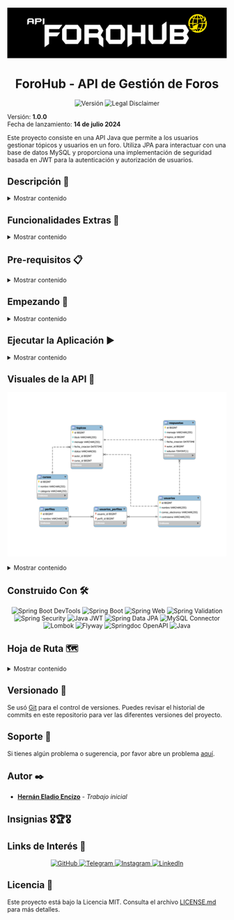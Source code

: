 ![Logo](assets/banner.png)

<h1 align="center">ForoHub - API de Gestión de Foros</h1>

<p align="center">
  <img src="https://img.shields.io/badge/Versi%C3%B3n-1.0--SNAPSHOT-blue?style=for-the-badge" alt="Versión">
  <img src="https://img.shields.io/badge/License-MIT-succes?style=for-the-badge&logoColor=white&color=blue" alt="Legal Disclaimer">
</p>

Versión: **1.0.0**  
Fecha de lanzamiento: **14 de julio 2024**

Este proyecto consiste en una API Java que permite a los usuarios gestionar tópicos y usuarios en un foro. Utiliza JPA
para interactuar con una base de datos MySQL y proporciona una implementación de seguridad basada en JWT para la
autenticación y autorización de usuarios.

## Descripción 📝

<details>
  <summary>Mostrar contenido</summary>

ForoHub es una API robusta y segura para la gestión de foros, construida siguiendo buenas prácticas y utilizando un
conjunto de tecnologías modernas. Permite crear, actualizar, eliminar y visualizar tópicos, así como gestionar usuarios
en el foro.

### Desafío y Contexto

Un foro es un espacio donde todos los participantes de una plataforma pueden plantear sus preguntas sobre determinados
tópicos, para sacar sus dudas sobre los cursos y proyectos en los que participan. Este espacio mágico plantea ser un
lugar lleno de mucho aprendizaje y colaboración entre estudiantes, profesores y moderadores.  
Nuestro desafío, llamado ForoHub, busca replicar este proceso a nivel de back end, creando una API REST usando Spring.  
La API se centrará específicamente en los tópicos, y debe permitir a los usuarios:

- Crear un nuevo tópico;
- Mostrar todos los tópicos creados;
- Mostrar un tópico específico;
- Actualizar un tópico;
- Eliminar un tópico.

En resumen, nuestro objetivo con este challenge es implementar una API REST con las siguientes funcionalidades:

- API con rutas implementadas siguiendo las mejores prácticas del modelo REST;
- Validaciones realizadas según las reglas de negocio;
- Implementación de una base de datos relacional para la persistencia de la información;
- Servicio de autenticación/autorización para restringir el acceso a la información.

</details>

## Funcionalidades Extras 🚀

<details>
  <summary>Mostrar contenido</summary>

- Gestión de Usuarios: Creación, actualización y eliminación de usuarios.
- Documentación de API: Integración de SpringDoc OpenAPI para documentar la API.

</details>

## Pre-requisitos 📋

<details>
  <summary>Mostrar contenido</summary>

Para ejecutar esta aplicación, necesitarás tener instalado Java y MySQL en tu sistema operativo. Además, asegúrate de
crear la base de datos y tener acceso a Internet para descargar dependencias si es necesario.
</details>

## Empezando 🏁

<details>
  <summary>Mostrar contenido</summary>

Para obtener una copia de este proyecto, simplemente clona este repositorio utilizando Git en tu terminal:

```bash
git clone https://github.com/Hernanencizo360/foroHub.git
```

También puedes descargar el proyecto en formato ZIP haciendo clic en el botón "Code" en la parte superior de esta página
y seleccionando "Download ZIP".

Una vez que tengas el proyecto en tu máquina local, puedes descomprimir y abrir el archivo en tu entorno de desarrollo
integrado (IDE) preferido.
Si estás utilizando IntelliJ IDEA, sigue estos pasos:

1. Abre IntelliJ IDEA.
2. Selecciona "File" en la barra de menú.
3. Haz clic en "Open" y navega hasta la ubicación donde descargaste el proyecto.
4. Si descargaste el proyecto en formato ZIP, descomprímelo primero. Puedes hacer esto haciendo clic derecho en el
   archivo ZIP y seleccionando la opción para extraer o descomprimir el archivo. Asegúrate de descomprimirlo en una
   ubicación fácilmente accesible en tu computadora.
5. Selecciona el directorio del proyecto descomprimido y haz clic en "Open".
6. Una vez que se haya cargado el proyecto en IntelliJ IDEA, podrás explorar el código fuente, ejecutar la aplicación,
   además realizar cualquier modificación que desees.

Si estás utilizando otro IDE o sistema operativo, los pasos para abrir el proyecto pueden variar.
</details>

## Ejecutar la Aplicación ▶️

<details>
  <summary>Mostrar contenido</summary>

Para ejecutar la aplicación, sigue estos pasos:

1. Asegúrate de tener una base de datos MySQL corriendo y haber creado una base de datos llamada **forohub**.
2. De ser necesario configura tus credenciales de la base de datos, en el archivo application.properties del proyecto.
3. En IntelliJ IDEA, abre el panel de Maven y ejecuta el comando mvn spring-boot:run.

Una vez que la aplicación esté corriendo, puedes acceder a la documentación de la API en:

- [Documentación JSON](http://localhost:8080/v3/api-docs)
- [Swagger UI](http://localhost:8080/swagger-ui/index.html)

También puedes probar la API usando herramientas como [Insomnia](https://insomnia.rest/)
o [Postman](https://www.postman.com/).

### Credenciales de autenticación por defecto - Login

- "correoElectronico": admin@example.com
- "contrasena": contrasenaTemporal

</details>

## Visuales de la API 📸

![Diagrama ERR](assets/ERR-Diagram.svg)
<details>
  <summary>Mostrar contenido</summary>

![Demo1](assets/Demo_Foro_1.gif)
![Demo2](assets/Demo_Foro_2.gif)
![Demo3](assets/Demo_Foro_3.gif)

</details>

## Construido Con 🛠️

  <p align="center">
    <img src="https://img.shields.io/badge/Spring%20Boot%20DevTools-3.3.1-brightgreen?style=for-the-badge&logo=spring" alt="Spring Boot DevTools">
    <img src="https://img.shields.io/badge/Spring%20Boot-3.3.1-brightgreen?style=for-the-badge&logo=Spring" alt="Spring Boot">
    <img src="https://img.shields.io/badge/Spring%20Web-3.3.1-brightgreen?style=for-the-badge&logo=spring" alt="Spring Web">
    <img src="https://img.shields.io/badge/Spring%20Validation-3.3.1-brightgreen?style=for-the-badge&logo=spring" alt="Spring Validation">
    <img src="https://img.shields.io/badge/Spring%20Security-3.3.1-brightgreen?style=for-the-badge&logo=spring-security" alt="Spring Security">
    <img src="https://img.shields.io/badge/Java%20JWT-4.4.0-blue?style=for-the-badge&logo=json-web-tokens" alt="Java JWT">
    <img src="https://img.shields.io/badge/Spring%20Data%20JPA-3.3.1-brightgreen?style=for-the-badge&logo=hibernate" alt="Spring Data JPA">
    <img src="https://img.shields.io/badge/MySQL%20Connector-8.3.0-blue?style=for-the-badge&logo=mysql" alt="MySQL Connector">
    <img src="https://img.shields.io/badge/Lombok-1.18.32-brightgreen?style=for-the-badge&logo=lombok" alt="Lombok">
    <img src="https://img.shields.io/badge/Flyway-10.10.0-blue?style=for-the-badge&logo=flyway" alt="Flyway">
    <img src="https://img.shields.io/badge/Springdoc%20OpenAPI-2.6.0-brightgreen?style=for-the-badge&logo=openapi-initiative" alt="Springdoc OpenAPI">
    <img src="https://img.shields.io/badge/java-17.0.11-blue.svg?style=for-the-badge&logo=openjdk&logoColor=black" alt="Java">
  </p>

## Hoja de Ruta 🗺️

<details>
  <summary>Mostrar contenido</summary>

Ideas, mejoras y actualizaciones futuras para el proyecto.

**1. Funcionalidades Adicionales**

- Gestión Avanzada de Tópicos: Permitir que los usuarios actualicen el estado de los tópicos y asignen etiquetas.
- Gestión de Respuestas: Implementar la funcionalidad para añadir, editar y eliminar respuestas a los tópicos.

**2. Experiencia del Usuario**

- Gestión de Errores Mejorada: Implementar una gestión de errores mejorada que informe al usuario sobre cualquier
  problema que ocurra durante la ejecución del programa, ofreciendo soluciones o sugerencias para resolverlos.

</details>

## Versionado 📌

Se usó [Git](https://git-scm.com) para el control de versiones. Puedes revisar el historial de commits en este
repositorio para ver las diferentes versiones del proyecto.

## Soporte 🤝

Si tienes algún problema o sugerencia, por favor abre un
problema [aquí](https://github.com/Hernanencizo360/foroHub/issues).

## Autor ✒️

- **[Hernán Eladio Encizo](https://github.com/Hernanencizo360)** - _Trabajo inicial_

## Insignias 🎖️🏆️🎖️️

## Links de Interés 🔗

  <p align="center">
    <a href="https://github.com/Hernanencizo360">
      <img src="https://img.shields.io/badge/GitHub-000?style=for-the-badge&logo=github&logoColor=white" alt="GitHub">
    </a>
    <a href="https://t.me/hernanencizo360">
      <img src="https://img.shields.io/badge/Telegram-2CA5E0?style=for-the-badge&logo=telegram&logoColor=white" alt="Telegram">
    </a>
    <a href="https://www.instagram.com/hernanencizo360">
      <img src="https://img.shields.io/badge/Instagram-E4405F?style=for-the-badge&logo=instagram&logoColor=white" alt="Instagram">
    </a>
    <a href="https://www.linkedin.com/in/hern%C3%A1n-encizo-b3b355229?original_referer=">
      <img src="https://img.shields.io/badge/LinkedIn-0A66C2?style=for-the-badge&logo=linkedin&logoColor=white" alt="LinkedIn">
    </a>
  </p>

## Licencia 📄

Este proyecto está bajo la Licencia MIT. Consulta el archivo [LICENSE.md](LICENSE.md) para más detalles.
